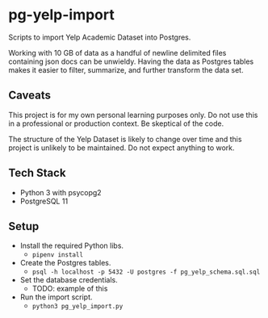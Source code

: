 # pg-yelp-import

Scripts to import Yelp Academic Dataset into Postgres.

Working with 10 GB of data as a handful of newline delimited files containing json docs can be unwieldy. Having the data as Postgres tables makes it easier to filter, summarize, and further transform the data set.

## Caveats

This project is for my own personal learning purposes only. Do not use this in a professional or production context. Be skeptical of the code.

The structure of the Yelp Dataset is likely to change over time and this project is unlikely to be maintained. Do not expect anything to work.

## Tech Stack

* Python 3 with psycopg2
* PostgreSQL 11

## Setup

* Install the required Python libs.
  * `pipenv install`
* Create the Postgres tables.
  * `psql -h localhost -p 5432 -U postgres -f pg_yelp_schema.sql.sql`
* Set the database credentials.
  * TODO: example of this
* Run the import script.
  * `python3 pg_yelp_import.py`
